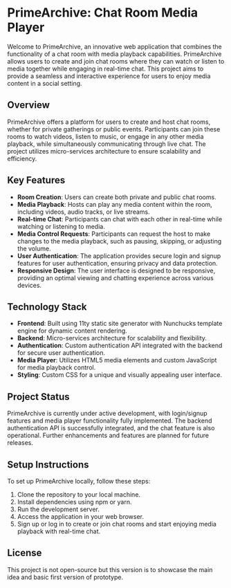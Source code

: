 # PrimeArchive: Chat Room Media Player

Welcome to PrimeArchive, an innovative web application that combines the functionality of a chat room with media playback capabilities. PrimeArchive allows users to create and join chat rooms where they can watch or listen to media together while engaging in real-time chat. This project aims to provide a seamless and interactive experience for users to enjoy media content in a social setting.

## Overview

PrimeArchive offers a platform for users to create and host chat rooms, whether for private gatherings or public events. Participants can join these rooms to watch videos, listen to music, or engage in any other media playback, while simultaneously communicating through live chat. The project utilizes micro-services architecture to ensure scalability and efficiency.

## Key Features

- **Room Creation**: Users can create both private and public chat rooms.
- **Media Playback**: Hosts can play any media content within the room, including videos, audio tracks, or live streams.
- **Real-time Chat**: Participants can chat with each other in real-time while watching or listening to media.
- **Media Control Requests**: Participants can request the host to make changes to the media playback, such as pausing, skipping, or adjusting the volume.
- **User Authentication**: The application provides secure login and signup features for user authentication, ensuring privacy and data protection.
- **Responsive Design**: The user interface is designed to be responsive, providing an optimal viewing and chatting experience across various devices.

## Technology Stack

- **Frontend**: Built using 11ty static site generator with Nunchucks template engine for dynamic content rendering.
- **Backend**: Micro-services architecture for scalability and flexibility.
- **Authentication**: Custom authentication API integrated with the backend for secure user authentication.
- **Media Player**: Utilizes HTML5 media elements and custom JavaScript for media playback control.
- **Styling**: Custom CSS for a unique and visually appealing user interface.

## Project Status

PrimeArchive is currently under active development, with login/signup features and media player functionality fully implemented. The backend authentication API is successfully integrated, and the chat feature is also operational. Further enhancements and features are planned for future releases.

## Setup Instructions

To set up PrimeArchive locally, follow these steps:

1. Clone the repository to your local machine.
2. Install dependencies using npm or yarn.
3. Run the development server.
4. Access the application in your web browser.
5. Sign up or log in to create or join chat rooms and start enjoying media playback with real-time chat.

## License

This project is not open-source but this version is to showcase the main idea and basic first version of prototype.
